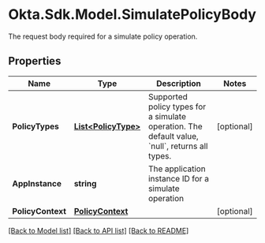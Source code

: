# Okta.Sdk.Model.SimulatePolicyBody
The request body required for a simulate policy operation.

## Properties

Name | Type | Description | Notes
------------ | ------------- | ------------- | -------------
**PolicyTypes** | [**List&lt;PolicyType&gt;**](PolicyType.md) | Supported policy types for a simulate operation. The default value, &#x60;null&#x60;, returns all types. | [optional] 
**AppInstance** | **string** | The application instance ID for a simulate operation | 
**PolicyContext** | [**PolicyContext**](PolicyContext.md) |  | [optional] 

[[Back to Model list]](../README.md#documentation-for-models) [[Back to API list]](../README.md#documentation-for-api-endpoints) [[Back to README]](../README.md)

